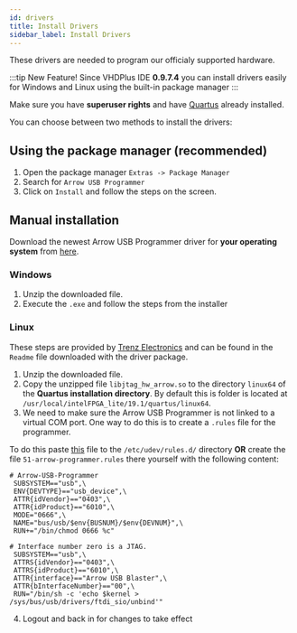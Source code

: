 ```yaml
---
id: drivers
title: Install Drivers
sidebar_label: Install Drivers
---
```


These drivers are needed to program our officialy supported hardware.

:::tip New Feature!
Since VHDPlus IDE **0.9.7.4** you can install drivers easily for Windows and Linux using the built-in package manager
:::

Make sure you have **superuser rights** and have [Quartus](#) already installed.

You can choose between two methods to install the drivers:

## Using the package manager (recommended)

1. Open the package manager `Extras -> Package Manager`
2. Search for `Arrow USB Programmer`
3. Click on `Install` and follow the steps on the screen.

## Manual installation

Download the newest Arrow USB Programmer driver for **your operating system** from <a href="https://shop.trenz-electronic.de/de/Download/?path=Trenz_Electronic/Software/Drivers/Arrow_USB_Programmer/Arrow_USB_Programmer_2.4" target="_blank">here</a>.

### Windows

1. Unzip the downloaded file.
2. Execute the `.exe` and follow the steps from the installer

### Linux
These steps are provided by <a href="https://shop.trenz-electronic.de" target="_blank">Trenz Electronics</a> and can be found in the `Readme` file downloaded with the driver package.

1. Unzip the downloaded file.
2. Copy the unzipped file `libjtag_hw_arrow.so` to the directory `linux64`
    of the **Quartus installation directory**. By default this is folder is located at `/usr/local/intelFPGA_lite/19.1/quartus/linux64`.
3. We need to make sure the Arrow USB Programmer is not linked to a virtual COM port. One way to do this is to create a `.rules` file for the programmer. 

To do this paste [this](/img/getstarted/51-arrow-programmer.rules) file to the `/etc/udev/rules.d/` directory **OR** create the file `51-arrow-programmer.rules` there yourself with the following content:
```
# Arrow-USB-Programmer
 SUBSYSTEM=="usb",\
 ENV{DEVTYPE}=="usb_device",\
 ATTR{idVendor}=="0403",\
 ATTR{idProduct}=="6010",\
 MODE="0666",\
 NAME="bus/usb/$env{BUSNUM}/$env{DEVNUM}",\
 RUN+="/bin/chmod 0666 %c"
 
# Interface number zero is a JTAG.
 SUBSYSTEM=="usb",\
 ATTRS{idVendor}=="0403",\
 ATTRS{idProduct}=="6010",\
 ATTR{interface}=="Arrow USB Blaster",\
 ATTR{bInterfaceNumber}=="00",\
 RUN="/bin/sh -c 'echo $kernel > /sys/bus/usb/drivers/ftdi_sio/unbind'"
```

4. Logout and back in for changes to take effect